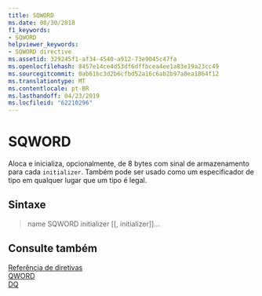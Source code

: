 ```yaml
---
title: SQWORD
ms.date: 08/30/2018
f1_keywords:
- SQWORD
helpviewer_keywords:
- SQWORD directive
ms.assetid: 329245f1-af34-4540-a912-73e9045c47fa
ms.openlocfilehash: 8457e14ce4d53df6dffbcea4ee1a83e19a23cc49
ms.sourcegitcommit: 0ab61bc3d2b6cfbd52a16c6ab2b97a8ea1864f12
ms.translationtype: MT
ms.contentlocale: pt-BR
ms.lasthandoff: 04/23/2019
ms.locfileid: "62210296"
---
```

# <a name="sqword"></a>SQWORD

Aloca e inicializa, opcionalmente, de 8 bytes com sinal de armazenamento para cada `initializer`. Também pode ser usado como um especificador de tipo em qualquer lugar que um tipo é legal.

## <a name="syntax"></a>Sintaxe

> name SQWORD initializer [[, initializer]]...

## <a name="see-also"></a>Consulte também

[Referência de diretivas](../../assembler/masm/directives-reference.md)<br/>
[QWORD](../../assembler/masm/qword.md)<br/>
[DQ](../../assembler/masm/dq.md)<br/>